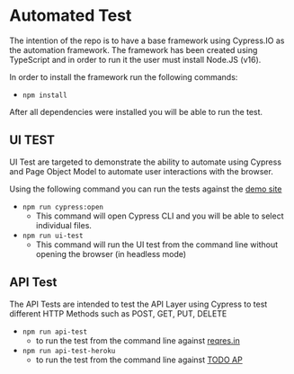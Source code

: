 # Automated Test

The intention of the repo is to have a base framework using Cypress.IO as the automation framework. The framework has been created using TypeScript and in order to run it the user must install Node.JS (v16).

In order to install the framework run the following commands:

- `npm install`

After all dependencies were installed you will be able to run the test.

## UI TEST

UI Test are targeted to demonstrate the ability to automate using Cypress and Page Object Model to automate user interactions with the browser.

Using the following command you can run the tests against the [demo site](https://www.demoblaze.com/index.html#)

- `npm run cypress:open`
  - This command will open Cypress CLI and you will be able to select individual files.
- `npm run ui-test`
  - This command will run the UI test from the command line without opening the browser (in headless mode)


## API Test

The API Tests are intended to test the API Layer using Cypress to test different HTTP Methods such as POST, GET, PUT, DELETE

- `npm run api-test`
  - to run the test from the command line against [reqres.in](https://reqres.in/)
- `npm run api-test-heroku`
  - to run the test from the command line against [TODO AP](https://api-nodejs-todolist.herokuapp.com)
